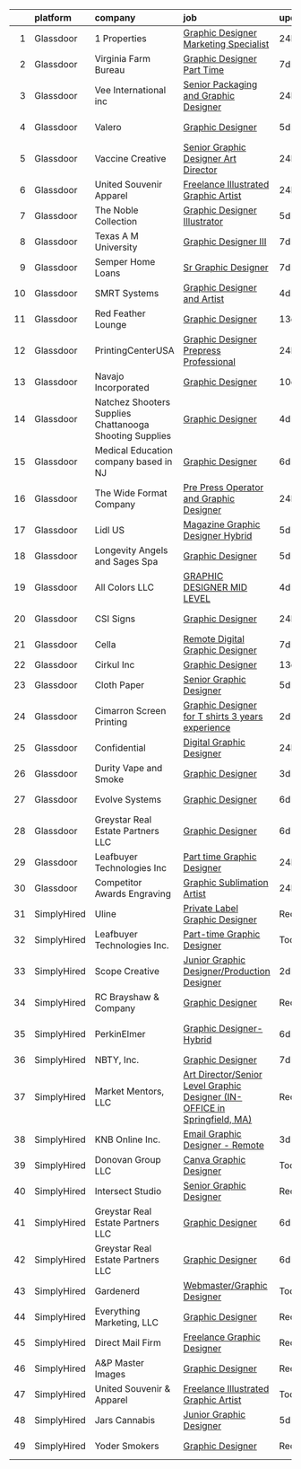 

|    | platform    | company                                                 | job                                                                                                                                                                                                                                                                                                                                                                                                                                                                                                                                                                                                                                                                                                                                                                                                                                                                                                                                                                                                                                                                                                                     | update_time   | location                 |
|---:|:------------|:--------------------------------------------------------|:------------------------------------------------------------------------------------------------------------------------------------------------------------------------------------------------------------------------------------------------------------------------------------------------------------------------------------------------------------------------------------------------------------------------------------------------------------------------------------------------------------------------------------------------------------------------------------------------------------------------------------------------------------------------------------------------------------------------------------------------------------------------------------------------------------------------------------------------------------------------------------------------------------------------------------------------------------------------------------------------------------------------------------------------------------------------------------------------------------------------|:--------------|:-------------------------|
|  1 | Glassdoor   | 1 Properties                                            | [Graphic Designer Marketing Specialist](https://www.glassdoor.com/partner/jobListing.htm?pos=120&ao=1110586&s=58&guid=0000018281629821bd8cf69204139120&src=GD_JOB_AD&t=SR&vt=w&ea=1&cs=1_0ad8957a&cb=1660028098963&jobListingId=1008060997331&cpc=8F946C24CF1A525E&jrtk=3-0-1ga0m5626i7nm801-1ga0m562ki3bi800-139a3e8c4904eee3--6NYlbfkN0BHIfC1zsKGIu0R3teaIu8liT7fbRNLaQeDQfcPJweUK16HKW-DuQby-UbYnZoFgSt1n5MRRHu61ZAurwxWmdWtFXdfv-njA7E-Hutoi7oANP-rVRpqZP8WCHG3hAtvkxBK6wxVO0kE0eHF8Wxiffu8XLLA0N86Gf7nJqsx8ZmRagGpOkU0E5Myp9OEydCl99TXALNbZG2KtTO6uMEP09L7amj00xmfpTlVYNb2Y1fCFDUH5iR8y9wSJH09Bxbisor_039HJA2k2qjXI-n7gr9IkbcbV_dVQ3cGl2gdK498FCDn-oV7A-i8Xtu3QaSvcLXKgUHVnXbC1i6d8q7WDBbzPgZac_WndQ33WuI425lqWsmF1_1UH74bnVcXB5gQ0LB9Xey4MZ0IjXOkEKyGvEXxhFLUUEbQe_tt_JRzXsBKB-SQuS2_vhBH_8dCBNGc5nC2wGj4k1qwQYXkWTACRAwdc3OxmYqyofoyvzzvA1FeVFHZlrDO1iPNNkqSzLkIZ18hO2boSo5wSA%3D%3D)                                                                                                                                                                                                                            | 24h           | Cheyenne, WY             |
|  2 | Glassdoor   | Virginia Farm Bureau                                    | [Graphic Designer   Part Time](https://www.glassdoor.com/partner/jobListing.htm?pos=117&ao=1110586&s=58&guid=0000018281629821bd8cf69204139120&src=GD_JOB_AD&t=SR&vt=w&ea=1&cs=1_7dec2abd&cb=1660028098963&jobListingId=1008045636837&cpc=EA19F5B90D514204&jrtk=3-0-1ga0m5626i7nm801-1ga0m562ki3bi800-7bc8d4e062c80cc3--6NYlbfkN0D4X_QRYS2BmufYYgXxedQUM0t4X2MaWEFYSxZvJIaPT3O_nCTiknZdgvtrTtO9J8Ircli7JaT1Ss_MQtFoLfAR6VvAH-u_-x5L9JX9oiWbg_TVG6AKiSgbNUrelO0f8wMyM_F-GOnOu6ZJaBPFDeVmn8eqDDCQu4KVDrEiqx2iFsmgsHbtttzkOCDy3JEDjvj16Qk_gLoUNeRUszU6dnRlkCxi40hMs2OdgUIuhW0MPQPVZuE9LnF73O8LaIm-xWEOuIucSIWd1d6VUcpDcpq3cKGEkYiQkmXg5ZQuCJUZD0MjQ3NXlkQdmiK9yKo0zUkjIombP7NVB2i3UzXGNyE8u6qWfMg4hEesBwNgszP4fGST51_JjIwSmCrtfVkhxZCqpTuu2TilKryEqL_lM3ogNV5kw3wbi-qdkAeBwzYqYHmUgYunQA8rt31YZ3hAwS4N-TGYr1U5LoSb2CN7LWbxkfrJtZvJJpOs6-pRBocwzAATmAdrPXW9y4Nx6v-5YlCrDD2WDUw8iLsGM5OQ9N036CvizsNx2mdLa9B2L12YG2Eu2NKsApW-TZab7r0GlwKEKoKtfn14GNgHJOJ2XqQ13KqGJiO4cGDCohd4Ejp3B4tinygqnuTfZNE0e8c3y6vJOeORKS5UGlRs8z-UDpKg)                                                                                                 | 7d            | Richmond, VA             |
|  3 | Glassdoor   | Vee International inc                                   | [Senior Packaging and Graphic Designer](https://www.glassdoor.com/partner/jobListing.htm?pos=124&ao=1110586&s=58&guid=0000018281629821bd8cf69204139120&src=GD_JOB_AD&t=SR&vt=w&ea=1&cs=1_71ed8641&cb=1660028098964&jobListingId=1008060997572&cpc=9C938E8DE9AD6C02&jrtk=3-0-1ga0m5626i7nm801-1ga0m562ki3bi800-2fb90418ce9b2a03--6NYlbfkN0Dr6IKwl4lkWnAOZFGyO8hF2TMBrUYSqKPpHH7znGLbnsjvVMpQ7-eveiYjoB_rmKX_VctXwl9syg61wOq-fYg9T9iUAXw3g4A45EmbldY8YbtSleKyyI4CcrbNfxmjZKxIWNqL9BrdLdgsxrl0w1KSPLgvoBwtslfUWRirgXMChlWzS_jtMkz8jSVjnLvngbHCoDuB3f4uV0qStze8VASORHuF1qLxJp9hRAGKj6njMur0ph57A5QXq4w1t6pJiZOFVXRFod2yGw2tsuM3Mn_Q5QMvFJVu-hXYbtZqIDh41spSREpmqHdnmUe6hFCMjB5IwUG19LlGST9d3wnx42NEOx42Kbx933s1ovpJoxFYG3HFDKc4ROhO33nXgJbsWcK7WrD5QSKVwVD021TzcKicPlj49rn1jFCQXRX8f9WjG3oZNZsSyHs9uFD1Rva4pTJzbkpy0KKXtvuxA65USyWPyjve6r7XdiAbzvznflANvd4WxVF-YApoO2YzEX8uNAk7Mza1haEsNK5o_f1YUpML)                                                                                                                                                                                                                        | 24h           | Garden City, NY          |
|  4 | Glassdoor   | Valero                                                  | [Graphic Designer](https://www.glassdoor.com/partner/jobListing.htm?pos=112&ao=1110586&s=58&guid=0000018281629821bd8cf69204139120&src=GD_JOB_AD&t=SR&vt=w&cs=1_8a88cbf2&cb=1660028098961&jobListingId=1008051620888&cpc=C0FAF87ADD587446&jrtk=3-0-1ga0m5626i7nm801-1ga0m562ki3bi800-65aaa0433a4dbef4--6NYlbfkN0DrvL2hC1bZ6ECT2sk_Va1hSBNT_RgoQsOa5JbNSenMOirO2RkJ00I0v9joLx0OVrLLSmnO9HSnctxmvr2l-dbso1DdAvWpO4AuPew1d4QdHDZPUkrmV4vOUa14c219PRgZAE-a1_UIyxXnTYd-j8vW1VcpXktDUdrzTUpgpMQi7HzyYEGOasoTHkc0J_Sb-BGwOGppQ8xnN4R3gNG1tzSH5Ccj9d0U5CxkOWpdZJ0tur2XdR0hs1dGJDUKLWlJ8-cPLb_9U5tHc4R3wudCTFrLNdEk6VHk6iMCbZV_I-FyGzgU7gQy4-TkK1HLVG9poVb9ZsUG-vKKbhs04kuLtuTw87VdEvRP2cHU6x_-4FiAsM2CF-PUhToXJzSbbW0g8cVB2fbaVYUfku4PSV2dF_4-YgmNPdxFzoL-7kqlPA0KYTIIeDcI-9aMR75EYK700B2PM6MUdV6BnZUx4SDdaBYHgMCD6I1V-YwSs33WA8n-edd5ww2Zf9QVTzIHugyUU1vm6GXDCedZfZFXKniVoAa9sKP3ZZUhXQgOdGp7DdjdRvDKLgYbOv-UWSwITxBeIRXA7OjnkWuqBihji9FghJDO_OhIpzGSAC8%3D)                                                                                                                                                                    | 5d            | San Antonio, TX          |
|  5 | Glassdoor   | Vaccine Creative                                        | [Senior Graphic Designer Art Director](https://www.glassdoor.com/partner/jobListing.htm?pos=126&ao=1110586&s=58&guid=0000018281629821bd8cf69204139120&src=GD_JOB_AD&t=SR&vt=w&ea=1&cs=1_ce77b709&cb=1660028098964&jobListingId=1008060992492&cpc=6BF42D0955AE9A34&jrtk=3-0-1ga0m5626i7nm801-1ga0m562ki3bi800-f8138369023c5215--6NYlbfkN0AtlW_omU2Xx3W-19HQ_drmTKCWebiHnmA5lS5PDL5G8RvaRScdHDRjT5AWikPuCLfafaQ9QwXH1oQrDF1BIYgCHCdiARRzmSgjttAup0oRJZYruixy60CmDwfdDDCPl4erecYdUtn0rWH-pZZDLmmLNVDt_6eZfQCuEsIj2BZ2j2eEexifnjBbTBztyDibnOM0femXtjTKnAgoxB1Fap1DdRfUw2VvDmKAcB5iGUBryInMMnC2vCChpt8LppGvrEA7dZwwbCzwLLmlU9CM8H2B9B18rMiywLBbHBZ9J8kbuZh1wpfYilloAE6DpPh5FUKtyX0iqUrS5O1Bi_4kJfuAU16LKqCyDO-OQYbtqLaVflaJWG38wkGUfHAQinez8LC2rAp0A43PTYNzdhTgioPlJgUhCfpO3akguRa43TS74KFksMQ5I8MifPDDLjdchW4pLJNU1RB-yxs6sd-bmbVZPbmxc0XTO1yKylkCDYhtWSiiBjDtvPs7193medlFYyE%3D)                                                                                                                                                                                                                                           | 24h           | Remote                   |
|  6 | Glassdoor   | United Souvenir   Apparel                               | [Freelance Illustrated Graphic Artist](https://www.glassdoor.com/partner/jobListing.htm?pos=101&ao=1110586&s=58&guid=0000018281629821bd8cf69204139120&src=GD_JOB_AD&t=SR&vt=w&ea=1&cs=1_171d555d&cb=1660028098959&jobListingId=1008060781778&cpc=214153447B1391FC&jrtk=3-0-1ga0m5626i7nm801-1ga0m562ki3bi800-bebc05ffed7821bf--6NYlbfkN0CHpSnjIPxMtekS58WZl5Olhjo2iWL5RjE_Boe0ccr3Ft9slSUHXB-2fWJpW9hBjtDJJpic8XdIE7JWBHq0JbJU1o9AAVuz6aYqW7ZXSsLdMWawC4yGe_HXf5L-EbL0_bpP5QdTvjROB3BndFti19RNwlTRoQLhTLwLZy5oq9Ntu3fr3sVKVOjr_vR17AKb-Ng10fxB_luV1j-mYXdvFq2fPibdjTSfSFulcNm-I-h9EKT2aSYhqsTUFwZ3AD5wKzzQy1-3Bl2a5s6qwffkOnau6sqcd6mZ_NkRpgeIByHQCCMZjtgREeRCK-vYK4YZ70KTAyehOeoC85T6BajFRtXmDVxvnmZn4to6XwzBzIueBm6BFKf03OdPemdKChakZbBy2t9QvtyKzBxmyuJBYMBMFNQ_mlH9W0cwtU7dNo6vd97sIkJeVgGJY283pKYByyCS7mJVhMbOJc4YNHyJ9GIXUNWbIiFhDfmnGIov-nVx74p5OZZ066r_Lo9ci2nM8JK_feojNeds2A%3D%3D)                                                                                                                                                                                                                             | 24h           | Remote                   |
|  7 | Glassdoor   | The Noble Collection                                    | [Graphic Designer Illustrator](https://www.glassdoor.com/partner/jobListing.htm?pos=121&ao=1110586&s=58&guid=0000018281629821bd8cf69204139120&src=GD_JOB_AD&t=SR&vt=w&ea=1&cs=1_e68ae7d1&cb=1660028098963&jobListingId=1008050241473&cpc=6193B0C32834B022&jrtk=3-0-1ga0m5626i7nm801-1ga0m562ki3bi800-faeb56d8098e195a--6NYlbfkN0BQwH7wD2gC4RSkNIv97hJpZ1fz2K5fEvY6JqhS7ap604x0dQkWfTzFOUdK1sLnxDlNFoVuKgfe2U2-vE_gCDOWhQ8ccCjGojzEgP2sgHKmahFYv1ceStdZHV3OtjX_rrM3svPTqfuWypqkSnuC9xFnt8eTc--ky8F4VGHM5jn1SlHHA-pfPGNnFBZFY8cpN1BX67cE5UDQqza72VQQqAhrBS-y313RTFLfrA2mzMtnrDHxR65M1kCouPgWqVEsDBOrPZEP7jvFMyJZu3A4oQe_h-4m4_Ap6ayECihBrxski7vfM8GLlyMeNdTaEVO9mgSBMbiw_o19l2T0XKCc2bLxzlTIiRWbcffzFLBDhT9ZY6wZ5Igb0qd6W-WwmC4BT_sm-wLLGXkoiAiyAlSR3f0wITdlVznF7cxRQR_xtjyj8MuYOmHH1bsH2rdGEMTKWxCXjLdutKj_jb_MuiFxaJiTau6dtfY34XvnEFlUJJU7rHyJ7IJlU63uXtFXZcWspeFM6IeygYJ3NQ%3D%3D)                                                                                                                                                                                                                                     | 5d            | Reston, VA               |
|  8 | Glassdoor   | Texas A M University                                    | [Graphic Designer III](https://www.glassdoor.com/partner/jobListing.htm?pos=103&ao=1110586&s=58&guid=0000018281629821bd8cf69204139120&src=GD_JOB_AD&t=SR&vt=w&cs=1_de4fe72e&cb=1660028098959&jobListingId=1008044596364&cpc=D1AB73242940E063&jrtk=3-0-1ga0m5626i7nm801-1ga0m562ki3bi800-7eec87ae4d6eb651--6NYlbfkN0DakAe_U2cOGh4VMdOf8vFEGhXP9L9XBqa1ytWQKoJqTfqvc3LJbXSSRY_vx01DluCZ98p4-Bo_ETEvlJ98ci6UK1hdfNcOPkDgalVPZ7lguqZviECa28jjmWimr19oxWd0X69UrZO05eV0-txa2znGgVaObK7624EXwHHxgxxxqhzGlaCYebFsNVXP2H69iO-CaIKRJY7S6M4tUtvi8gYtOdn9dBp2VfYasSIo55VAQ91ry8_TyK273HM4nKbDEEfkNBrzL76l0zbHdG8M62cAgizjbkSaLe1Ci8bs5V-vk7yDcYIwjhnL8cMKveN_ASoBDktf-qtrh_cf0kgZf4B0WL3sbAYXrF_W_Fbf8Lyay-fTSH4jbTyDlVdK_DCZ49pZtkQyXEMb0GeM6FhbotASzkmcaXb7-QmGR41YoWKEpSWxVEVsBUSLEW80_m-7UAKhikxCUE4axt3g1ADkjoGXyt3ZIS8CtHU1COzY2fyOkztbCGjW2WS7T0oupmdEDRp8fBhezfN1VZEUIcicFZyK9KaFnHUR5PQru_WPlUVoNcJSExOkhRbMurgRA6FKbfQ%3D)                                                                                                                                                                                                | 7d            | College Station, TX      |
|  9 | Glassdoor   | Semper Home Loans                                       | [Sr  Graphic Designer](https://www.glassdoor.com/partner/jobListing.htm?pos=129&ao=1110586&s=58&guid=0000018281629821bd8cf69204139120&src=GD_JOB_AD&t=SR&vt=w&ea=1&cs=1_d3f608c0&cb=1660028098965&jobListingId=1008044332708&cpc=4B86475FAF393599&jrtk=3-0-1ga0m5626i7nm801-1ga0m562ki3bi800-86422a95b66fa099--6NYlbfkN0BrQgef5Evytkn7CnLoGBrYbVKoUG_XrmiGzVZXJjsfUAvfygFppLBQiE97St2NDKTEhfBXhXd5Iip7TaqjrTSDvPWkpksG-Qhw5nnI71VIwVa50EX_ceM7YzUeIKZU6ZQMsaZQzUhM3Bxc4xOJkvsmApKswRtVl_ufRBofQ6UCO9OApMxiSPUyqVIz79G3ly6fKXk9T6zvKu4IaupFXesij4wTcNcdYyMmwUTCZaVYWTfehSUcWwWHFgHHo0lbJlnIq15h6h--AVM0By9-dJzi3F_qyICj8x5ifyJJtDsNmiDIQiA9lhOGF3z3DzcKS-f4E4QFWpMnEskyjJkd89cBalQekT8rI8NSctj6RmJMXF2sLGIwL_rBnkOGq1Di3B-FKOxWbuXrt70BbE8OgZmlFXyfAz_ow_FP7sIoGhOJHaY0ypNUltXowh8OSm9j4GqcVB9A9iI18fi8HvpVm9h5GP26dWI1b2_FeyDfkLScB9g6io_69slduZ0d4mKOHrvUNXxs6KH44A%3D%3D)                                                                                                                                                                                                                                             | 7d            | Providence, RI           |
| 10 | Glassdoor   | SMRT Systems                                            | [Graphic Designer and Artist](https://www.glassdoor.com/partner/jobListing.htm?pos=106&ao=1110586&s=58&guid=0000018281629821bd8cf69204139120&src=GD_JOB_AD&t=SR&vt=w&ea=1&cs=1_c73e3ca7&cb=1660028098960&jobListingId=1008053381432&cpc=70E6D4E49C80165A&jrtk=3-0-1ga0m5626i7nm801-1ga0m562ki3bi800-ba55070ed9c24217--6NYlbfkN0CIBn5FhhPwRXtxX900Z6tCbq2X-XKShw3uFTUnaM50aqCldGlF5wsGEwnOTWm7unoFom-rNIZXyFdW0TEj3YtmrjRrAIEB_H_EBE3Zd9K0F0C50fHb6elqKU_DFkceOE7_S2cem7qDSNrwaclqJe1S69s_9mKaveZJyW9lwTY60EYaF_LoEmI4QgBoF39IGHOYUWOvNeAEl-7CIWdCL-idrq7EvbR0uo1KrUm6ew3IUBHXsCBr4Jg4O52mRYEnvN-R4vYqa5m5Eq08qw-xJKd9INRrhAIXQAugrvqxGP2EsM0UdO2X5HQiOnvNGn4gjJVx_sIz2CogIItBIC1XQehXM-ri3HDhwgehuAkUSuUBVcrU4QyNj14AQA7gBNSIZsv5C4DYGMLpmth-waXkLKOkqL3gt62y0N-4tRw8p_i0J5zTO8DkAZRW-cfDJot8LLTVwU6lHncRIY4cCzqCqHBy0k74fyyIaFiRR3-FNlwMpMNY9C2E0DxRyBexFvz56zaGccaHw8NC-g%3D%3D)                                                                                                                                                                                                                                      | 4d            | Raleigh, NC              |
| 11 | Glassdoor   | Red Feather Lounge                                      | [Graphic Designer](https://www.glassdoor.com/partner/jobListing.htm?pos=108&ao=1110586&s=58&guid=0000018281629821bd8cf69204139120&src=GD_JOB_AD&t=SR&vt=w&ea=1&cs=1_29f32d9d&cb=1660028098960&jobListingId=1008030539447&cpc=DFCAFF9DFE7B86C3&jrtk=3-0-1ga0m5626i7nm801-1ga0m562ki3bi800-6b656f69c14fd86f--6NYlbfkN0Ddfv2SxKltVr0hJqty0CSGezZHsWdsLdPK0v9OJZclYrn22NYS8CyYDZMQ-TA6jV9htuPGfdNJP06jaoC1BAiEjOXWfxEAbeoWMdWuqY8qZ-wQ3riJQELoXj_VWH5N4fcGTEyEZdIxnpbn4ggFwthXYvhcHi3ptfOWCo-zkqeYaDyG4RvOkajHTM-lwnT97fNmNDkn-fsxjpxIWDHprgvitG_LyuaA5ifjAprg4FfPUnz5aKQlY7jy-594V0FfS7_lRXwyjfPs8RKunUndRZ1lETFUrpHd7jETGDBGxCcWPqDfrAtmzsZBggErEserRYS6YFxEuq_gI3txIqmLRGqrm4L27Hr0oIw7a-h7IvSOKKkWpsJx2Fl_n17yXXGVi_QX0lYWjIq23l7aIgDdelNwbDEK1tbL2_rUIYZcyRtP_nbaX-D7pMEqQ7oDkxe_MfBF75zzLLJ-D9Z2-BBt3ub4PeXzg75Dr7xmR1pu9bc0yTfbrIhRg6stJZ3vt5zp3BJGsHZbd2m-8g%3D%3D)                                                                                                                                                                                                                                                 | 13d           | Boise, ID                |
| 12 | Glassdoor   | PrintingCenterUSA                                       | [Graphic Designer   Prepress Professional](https://www.glassdoor.com/partner/jobListing.htm?pos=105&ao=1110586&s=58&guid=0000018281629821bd8cf69204139120&src=GD_JOB_AD&t=SR&vt=w&ea=1&cs=1_ee635d0a&cb=1660028098960&jobListingId=1008060850148&cpc=83BAEFB8A33E57F7&jrtk=3-0-1ga0m5626i7nm801-1ga0m562ki3bi800-e208e5d41aa54640--6NYlbfkN0DZToZRZzPx7l9Qzh3YWFraDDsvDpHE9jxA19qn1ZjqjE2Bq4AZMA3ANJ_iR-QjUrRKEfnWkXWyPnom9iVonwXaNS0byGa_NA6IjeHLisaenl7hgXE-7ig9MBPaifqDapjCBI-QUDz-Xavaiw2dqULO7mBwjOMCryFcq_LktKZDvQGbCUe2piG0-XJQ6kLLeHhyA-UlwCHmmnFEmGIMrZmiUqMTTX1OGK_Mtv48NegfY7YOfDSaoI1oRlrlmzkZ8L0rUrJOra1bD2yXpMggWHIqrZooP1huwYG9giAVSUktrs-K9FX7SMabgBjUFNNp1gvvVmgVQzCccfCs0mWm7ndYDOHNfPv6svSr6GRlQn82S50CDDE8cQRZTTzkOIx0D1qfA1u5XCGAwfd__F_JvpVDLXmsNy1jk9d_UmYcK3Bt2NJilVdWmN2Bn8SB16whImwoxBHGD4iWqNo0UUEWvnWAZbE55U_8dMpo4E5Ey3h1zpnycdlJNmXCBr1F_HFCWZ-IsYjbg9BZ2A%3D%3D)                                                                                                                                                                                                                         | 24h           | Great Falls, MT          |
| 13 | Glassdoor   | Navajo Incorporated                                     | [Graphic Designer](https://www.glassdoor.com/partner/jobListing.htm?pos=119&ao=1110586&s=58&guid=0000018281629821bd8cf69204139120&src=GD_JOB_AD&t=SR&vt=w&ea=1&cs=1_e0d0f831&cb=1660028098963&jobListingId=1008038522407&cpc=275B60D2C545FCD5&jrtk=3-0-1ga0m5626i7nm801-1ga0m562ki3bi800-b939904776b82a36--6NYlbfkN0DgXT7YCS3Ryk8bp4TXZWYDkJF6YoVY8FYtwaoop9vuS7oXhYx5u90B6svXuK9nTUCnArAPaekywoDSEXCEyiuJAdQWyiAdUmbew4e3LJLBWzqGmCRfXEnQGLZzpcYCwShB0KyuQiBiNbcvujz2Jc-hiQEVBXRgg2L9HJ2xAD8zNsYxBkzLefnCZ-JtC8gKvyjnh6FBg2NpKWG-NTfIhckCCcDomWrP5Jfh5KRadR6aUpIHXgd4O6y1EhlyJhzeRZBfqioNCRBtilFtzLB8tgKVR8WVk7Q3XpnyZa68k5K1u-lk328naGfodIlH2mAyHRV3n50HQZFEtxXUz_S0d434R-BpYjp4JaM0dR8KCL0csy7jzIJbcPIZAQHo5pwjCZcOJXE1qYodAuasWYmoPCVhgYuPZQKIKJ_nPlhcv6MDidbksT64RU9mRoTZgjthAtRhs_YdMmu8OYwUTYVi_i7uIyny_KvzHQe4CQfzBV5m_Ny19YBHVa38FplwgrJ2icg%3D)                                                                                                                                                                                                                                                               | 10d           | Denver, CO               |
| 14 | Glassdoor   | Natchez Shooters Supplies Chattanooga Shooting Supplies | [Graphic Designer](https://www.glassdoor.com/partner/jobListing.htm?pos=107&ao=1110586&s=58&guid=0000018281629821bd8cf69204139120&src=GD_JOB_AD&t=SR&vt=w&ea=1&cs=1_35d587c7&cb=1660028098960&jobListingId=1008053293030&cpc=C433947A107EB3A8&jrtk=3-0-1ga0m5626i7nm801-1ga0m562ki3bi800-8779828a13d70c64--6NYlbfkN0DdLn5tXN_RiyJSiFodarGZFJKa8s6F6AK0THPBWp05MSIb68-SkO78-RX_a7OtbYyQsfed0jk7DbV8t-sWhG02xPK3eChSJi_2T_0CvZ00Pj54tCZyNdg7cICxKSotT63vRlj6pC6_7XB8LBvkBItSqf0sMiWwAL-2Mym_N1pV-eLarAeNyi6yunTt6CFi2pDceuJLdf1s8bt95BgggH2FRlMRhOT9cyJ2XG9FBAU6x8NJ9KopisXTzsXq7aaiTvd0p8_mwbgUnDpbZlfX06IV5YEQY0XMb9nV0Z0nvzcNeahMWcZP7ilF88BkOW1uId38uheDbf1cXDzDhE5tJvV8vAZTRvml8Ggx26mmqYnDYcDgIXCy_Rx7kIQf3MO2fxz120FuUvrfYf0_C2U91-I9jBOGx1_omi5C0UbqlrRcy9FEmFZx-fZY9WltmDIcfwPGXG9F4pWXdOQNm2RZDFi5Q6x2dO1Oj21ejkHabHT-K3NTFKbeZxnnyzHOaVDg3PQ%3D)                                                                                                                                                                                                                                                               | 4d            | Chattanooga, TN          |
| 15 | Glassdoor   | Medical Education company based in NJ                   | [Graphic Designer](https://www.glassdoor.com/partner/jobListing.htm?pos=130&ao=1110586&s=58&guid=0000018281629821bd8cf69204139120&src=GD_JOB_AD&t=SR&vt=w&ea=1&cs=1_255814a5&cb=1660028098965&jobListingId=1008047197214&cpc=F41FEAB56D215062&jrtk=3-0-1ga0m5626i7nm801-1ga0m562ki3bi800-f922b77005439482--6NYlbfkN0BRYJfhknDNAHLvv9ctyWPfKBkgPfd_Qf5mLMCihH3Ts4gA4FrM26rLtAPII04_kncCY0AIP7VquzTHojVsGKl2Fow9NSZRFsCVstwNxzX8N8XiiqwRLk84EoDWIbvKaB_z1P1YUP7zicmhMtyT8j2A5zATjMiCQY_CHxCkou7t6_PDcxs4Jroy8U9MDpNUCDY-eUK70XokE8fjg-9_aLFEGxheaF4pw_HurWs7BPebjQ22anbEFR4uaTgv1sV4_oWZ1Ep7E9dM0StPwyzVGVn3nCLh4X4XFpycnaiKWD3NSc9nEpF-xlfA5jCtVIV4Bs8RIcngexonI5CGnOH-TjiXd681h9Vu2iN5EmwA-bZzpbiWJysxOrfsa9XwUiEL71vHFJc_rvtdg6gQBQKh-VLO74rsleP3-VLU4IprOt1WHz9HAwJPNydkAppUFjb_3tCYly6zkErlfA7mCykJJbjm4XMlUocmjbwOgOsXYm4OL1WbCypdpn76)                                                                                                                                                                                                                                                                             | 6d            | Remote                   |
| 16 | Glassdoor   | The Wide Format Company                                 | [Pre Press Operator and Graphic Designer](https://www.glassdoor.com/partner/jobListing.htm?pos=110&ao=1110586&s=58&guid=0000018281629821bd8cf69204139120&src=GD_JOB_AD&t=SR&vt=w&ea=1&cs=1_430c62ea&cb=1660028098961&jobListingId=1008061189069&cpc=151E51E148764572&jrtk=3-0-1ga0m5626i7nm801-1ga0m562ki3bi800-04a0b298f8051ba8--6NYlbfkN0DfhRLDY5E7BVY3xhBTAobuSaZ3WR2SqAJ-w4NHeQGDZ7IzEziFaDSEO1GOAh7uoNJYhdvQY7gqCQaN8mCtgZWDOGwAJ9JR-Ry4y1HbuPrlD7rueJljxmMklJiRON_s7vqrg8PLzGkY1EomTv6FmXXGQJ_OHrgM5IvUZSNC_x49fXc8mqQVEeo8pZm3lpa61NSlwKyJk6PDlyrwr2u1V7yiqLP8Ag1_Ac9oND6ZcnbG2U3OQcnKlLjlb-n88JuPjcpUHetO2qVg4ZqTG5XRzSoSGyFKfIfKTiT-e3vB2T3v-6RCBhSg4KQQXbe-0Pw5RI5Phx77RJBXkMY2ZN_d4SBFC2WqBoAWumRNmtC7g2pwZruB7x5bm_sHmA2DXV8xuBs0fFe1ABsEGFv1eEKI_4MOp41jAWF6pbxOm_n-zc3D6rklAmdMLPyBC0BAjp3R34C4u92aJh2gXyxbpNhO59scd_oU1VdEkbDJglgziHf9dUnS9TAeKuMm4F6YtG4yW-NSWSqBFg81MA%3D%3D)                                                                                                                                                                                                                          | 24h           | Bellevue, WA             |
| 17 | Glassdoor   | Lidl US                                                 | [Magazine Graphic Designer  Hybrid ](https://www.glassdoor.com/partner/jobListing.htm?pos=115&ao=1110586&s=58&guid=0000018281629821bd8cf69204139120&src=GD_JOB_AD&t=SR&vt=w&cs=1_9b418e44&cb=1660028098962&jobListingId=1008051173274&cpc=FF950A86FEA5DF54&jrtk=3-0-1ga0m5626i7nm801-1ga0m562ki3bi800-ca63947a432bc4b4--6NYlbfkN0B7lF4gd9LLEYBrGqWuHscbhgZWYIDZvIdUMuh70svRVlXrsVJWsAe4yv5l_hMWg7mBILa72tfLSrcRajTW3CWRRFVnSZqhe-c1pKE2837t5prZ-F7f6Nx-3VhE_Rx7UaTLBXydj5jV71VOsjt83KxTLL8dzQYLqXHY-AJD2I3ibEFOwYUDyHG0EM3D88ofzW-bhRTNTbnrq-GngMzWLolCnqw0qpSE8wWXkG2s5OSsMUSSsWIeeY94W2sT2S8-GZUvieL3t_Z6lUU_anwfYXl7-g47sJdjvvT_CUWojx6DbR12afj5FPkk4GyJkgfmEq7l-iwdC_m-ol6r_BiTMsQwG18yzOReAHgXBUo6eRVNywNDCcEwspagxDwlaeU8m92yQR2SvqRXSogprjUTXS9C3DfUjKcM9Ef55eLIUiY-NzLlYIIig0iWYDotYxWjkzH2H5SWxJbP-asAzh0zSABO7EMS6z4KoKNk7gZdoyQG2NJTrVvn36BWyQR3UIV_h-z6e3afpM5368YxVQejRSzbZxnykmbh2DhQcvzILKfTBsz0OOiZNNnNAP9Lh7P7J-rhV-hwshLcEdUBE5PKYl35)                                                                                                                                                                | 5d            | Arlington, VA            |
| 18 | Glassdoor   | Longevity   Angels and Sages Spa                        | [Graphic Designer](https://www.glassdoor.com/partner/jobListing.htm?pos=123&ao=1110586&s=58&guid=0000018281629821bd8cf69204139120&src=GD_JOB_AD&t=SR&vt=w&ea=1&cs=1_0f50356c&cb=1660028098964&jobListingId=1008050454239&cpc=9BAD89CD83072753&jrtk=3-0-1ga0m5626i7nm801-1ga0m562ki3bi800-15c71b940c39f9f4--6NYlbfkN0BxkLIcfe0oqaYINownie861a0BJtkzmJW-WyGv8J0JYNFW8oQHz1wbvRYkxWCYJWjLd4YLwsY29QoGXX_FUHAaXnHedxdqhNhVCh48nsSNLBmRa5tuLxMAyzBt3FiaW4KgP9zh_i90gz5UAgHkHTEMoWLp4RghKXT75Wg1YxJtLHJt2XpbhV164-rVVzFH_ADW18Me6jkN516oiYZbpjwYV0snOEV9wLFlMbtju5OO1LlffCyb5Wh_tzOsZnhjB2cAiKJzhF1Vf3dV2LfGgQASAcv0idfOFARLm0uZY4bV5CUEMwnoxbm9S_ENEZ9syfamePtSr4Ce6_l94yyqD5BectPvEgWCecI1-V-PGYKPyEoTjUu7_QxE2sL2y5q1HrefRnivvIFqxNRYgg3Jqg_bkEyP8R8LE7D4f5rayoswJ9G2knwZguw8aYeJIrTk72qFKfQHEsF4tOqiNWuKNK_qSTx4VE_9uJ5EY4taUr7d6ko13bwz1CcI0gQ1uWticn4%3D)                                                                                                                                                                                                                                                               | 5d            | Oklahoma City, OK        |
| 19 | Glassdoor   | All Colors  LLC                                         | [GRAPHIC DESIGNER   MID LEVEL](https://www.glassdoor.com/partner/jobListing.htm?pos=113&ao=1110586&s=58&guid=0000018281629821bd8cf69204139120&src=GD_JOB_AD&t=SR&vt=w&ea=1&cs=1_8a79f9ea&cb=1660028098962&jobListingId=1008053585287&cpc=DF7064BA3070673B&jrtk=3-0-1ga0m5626i7nm801-1ga0m562ki3bi800-0a2e8a3066e11b4c--6NYlbfkN0DfhRLDY5E7BVY3xhBTAobuSaZ3WR2SqAJ-w4NHeQGDZ7IzEziFaDSEEd0eF287Ezssw-XiIcVxe6g9rvQHdUx7yXVBhSo-gR22SFiln21-EqGAqaHRmH4weInW3_kehEVPbt83m3PoIIAUT_PfXKFCHvpC8DE_sxUKHn2iuSdBgnnJ7ZBFzExt4JmE9WP82g5rg5JuAe0gMfLrtBYpi9hOSxl3inwEqqjLzZ8FUYWhmLssmw1SQC6n5S_Yuc7g3ipmgI43oQQ0jLq2BK5hYhf3ZnB3BqUZ8qdUE2S-wKeAV_ywCxtptL80gCAsIK5rZUo5cW22iHHnGKfSYXjJChWWJqvtcaw1fdxxYiSPMFQMA63YXfjAcPX5yWVWEtBri-o92CT7TUHbwkv83FbUf8cAZjS3iNVlKCNZOo6nL9NDF2CrpeEjkb7mrVFAhj9XB3WzMB6k2mb4vFggJEdsf7NRR4BDfmYmof2wNG6qt32-U2hrNM9ltW4xM-kh6RPLRvZ8lF2y9R_H8A%3D%3D)                                                                                                                                                                                                                                     | 4d            | Highland Park, NJ        |
| 20 | Glassdoor   | CSI Signs                                               | [Graphic Designer](https://www.glassdoor.com/partner/jobListing.htm?pos=114&ao=1110586&s=58&guid=0000018281629821bd8cf69204139120&src=GD_JOB_AD&t=SR&vt=w&ea=1&cs=1_7749ebd9&cb=1660028098962&jobListingId=1008060829709&cpc=147D4D73437F2C39&jrtk=3-0-1ga0m5626i7nm801-1ga0m562ki3bi800-0fcb7749943c9da2--6NYlbfkN0Bt2_e7kDIqbZvVpZ6_ZSYS-4JS6zlNQ82z6V91p7uBeQ1GmUsHgaj3Z2j0Rln6E3Ax0f9J0QqjB4tZDMxbIVIbvA_Kk0ZQpTxEEYS2WZGzVAih5S-nhxfGzAjGSrA3M0t5Kz4xrhbAKlj_4pbzeXFrd3ySCWiq7yNySAOZHvRvA-n_EBr8o90ohPxfW5gjXExqjYXWYg4J65Icrp9Of05r4tixk83rh2zKwPOsszp4D1rc0plxfCGXZe_AJbdNGZdeUk4wAh1BX7e-CAR7k10dMOHS-s8-3v5ubHbZYgWPDCyfglCzYokYYOsr6Q_KwvIdwRBPwLAydsTGnPGb0aowZsTcuqLLv5yVjJzpSS2dRhDi-b6KMlcgMhdxRB83yIucTdnlqP-SkkfcA284gOSlcHNslXEs11rj9ydVkyZC42F96X8779soL6uh699GYzvB8yXdlVS9VRw1nnVmyM65-WIWGG_YMnHVXTdFEPGRG8JMwx83iapepafuHGWqULk%3D)                                                                                                                                                                                                                                                               | 24h           | Noblesville, IN          |
| 21 | Glassdoor   | Cella                                                   | [ Remote  Digital Graphic Designer](https://www.glassdoor.com/partner/jobListing.htm?pos=125&ao=1110586&s=58&guid=0000018281629821bd8cf69204139120&src=GD_JOB_AD&t=SR&vt=w&cs=1_d28c9db6&cb=1660028098964&jobListingId=1008045058833&cpc=8795CF9063CD573D&jrtk=3-0-1ga0m5626i7nm801-1ga0m562ki3bi800-d0f7165acd2e7893--6NYlbfkN0ABL5jwqrJX8j4-zsE1pdctockIOMh3bUiDojLxDHSgft-IBPHc-ugKxXUaFJpc9ddpyUgFYxnN759EsGpHpxoDbPxSnma8aod37Zx7vmfWrLe9_9fbzeG5JoPBKBC65I_a6ThCxqj9__8hpvY5KSNd9DD5jnDqM9zzt0ndy4DiT8uD7_3NVitkgCEjye5um1NVen_8_H9wTcbSkW2ueiRn9EG1_JZeYBu0jFH2AxZ9gZ8rrG7qXvbW-av1wBBgz-bfMyWo86ogXLpLJrr2drAFdqk62Xo77mLxmfR98JAZSitNvrxj4Hi_qEouCKatqM9QoI-XtQEyXxuvYGvydZU0x--mQLSNwQTj_ewYnN9ouKYuyv_kNQ0_w2G96upsjBvEQaudSFcNqyKTBYleAX07AmZljluy566SPGlC_2yiLWgx4Xv527IsgH9NDxQ-vLtr58oy-tye6ruTLFoKK-M1V4r08ai9fXa-EDFRdA03DTK8EIhvcD2wCFOwYOK8H8m_YPnAhajROOvZMAoU_DbalOtOzBOE_upS1sPIn78Z6esxq5ytKMtIuZe7atUiRmcrg0ietqUiiTZ3HX8aJ3RSKxL8KvuzzDg4tzZ4eNYmHVy4unWpUTqpDnz_KFlIPi0oMqAX7hthk0VRLdrOTazmigKVFXTMlcVsI2Ev0nCoO2BHcZ7ZnBEpDm0WPxQl_RR896iBlA33txOrog-kIB70EmO2LfSjGqSyljr_hAHy4vorxjLm73PF) | 7d            | Mount Laurel, NJ         |
| 22 | Glassdoor   | Cirkul  Inc                                             | [Graphic Designer](https://www.glassdoor.com/partner/jobListing.htm?pos=104&ao=1110586&s=58&guid=0000018281629821bd8cf69204139120&src=GD_JOB_AD&t=SR&vt=w&ea=1&cs=1_d7a03089&cb=1660028098960&jobListingId=1008030706022&cpc=66EACBD3E279A8FF&jrtk=3-0-1ga0m5626i7nm801-1ga0m562ki3bi800-88b59fb4c980358d--6NYlbfkN0DMiFM2DFaCxWVgUXAQeV1PT-6RmaTIEUC9UBgdAka0fVNoudSQ7Q9QjY90NfnI-og8anr1gKQ0_IzzaRVpQTqJfO0CkkVwP9LPGF-Fyach_elNXZnGYFd-5a9h5alEnRE8jQ_6wmkZD1buMX2mnVZSsosEB-LDAF1-02RTC3IHJrNm-q2hLDY2-Ve-RlGnh1EzIua-NfrcmqWehbaz7UrB8k3S_xyp5OnARfuuw2NLxNoYS063h0heVZ85JUnzCHc7MLK9AxM72xGSx6W9IbnHOsO6ioKPHXQgDLXOlFCzs-6sjZItnsELYU5sauqKfTXKv5hzeKBJ1mPqUj2eYqbPpzSAyJdek-rSiZ_fmBJ2h5Qotu3oxsiNLjx4dKj23elZS1BTuUYP8lRWUSU1Sk4gFcATOmSdcASEQunPke28DxQc4VVzMQs-XXYwr3k5waNmxXxdVAaBxyfodX-bNxbD_p_PhV8ge2cQtZrv4KasoOSRf-ZrKoUlExsL0a6p_Ig%3D)                                                                                                                                                                                                                                                               | 13d           | Tampa, FL                |
| 23 | Glassdoor   | Cloth   Paper                                           | [Senior Graphic Designer](https://www.glassdoor.com/partner/jobListing.htm?pos=122&ao=1110586&s=58&guid=0000018281629821bd8cf69204139120&src=GD_JOB_AD&t=SR&vt=w&ea=1&cs=1_9a8fe43a&cb=1660028098964&jobListingId=1008050555356&cpc=608BEFD8E68346F1&jrtk=3-0-1ga0m5626i7nm801-1ga0m562ki3bi800-e20a2ec203d4fbf1--6NYlbfkN0C2MsYJL2-v0hr-Ox8pePttoXTa_LO6yqdpWnMQbSkQSGBzhaXrqRdpWFnAU8LsPqWmLjH-oqKJhf6RnkPiynIcLhSpwWFGMRPOy8pVFMipsvaSpqOPBfoRlpxp7IyZMIdHk1HYq3veh8pVoiTl2Hl5oJbSqUtHWgqnrD76zahKrNdmO-MLTDkIZMMkCMFQZxLvk8wKNkiw0ikrKcLwIgWtvaPK0SnuIFg7SRtJ4W1Pq0mV1X35melJff0SDYAnJlhY6ro5o4LSYitgJj4JW1jOxD1PIGI9DBIirORlLZ64-Y8Pgw_zMByC8v2UMQgRT1H9MFbLtrwCfkfKL0k-Gwxk5Nzhdj_bIaf1hlPfrW1UhyNrHVqLztgaOeKqgsTLeZcNiHkyd8acPXZOoCpKZ7tO8t1U1BUSj2IAKWSaAf9dDtMGl1mGaZK7XVZB5olmSOJnIRK_9k-UmPoEn4TngGAHcg1Ebjo-ybSeV6P3abgKXtqQGd-u18zWDeWZmqWICMqqUxaB4ad_eA%3D%3D)                                                                                                                                                                                                                                          | 5d            | Henrico, VA              |
| 24 | Glassdoor   | Cimarron Screen Printing                                | [Graphic Designer for T shirts   3 years experience](https://www.glassdoor.com/partner/jobListing.htm?pos=127&ao=1110586&s=58&guid=0000018281629821bd8cf69204139120&src=GD_JOB_AD&t=SR&vt=w&ea=1&cs=1_8977da39&cb=1660028098965&jobListingId=1008057373579&cpc=F45C15D234B746DE&jrtk=3-0-1ga0m5626i7nm801-1ga0m562ki3bi800-19542cd2b7588ac1--6NYlbfkN0C9nBMk8ktorBdifuLA2qai5G_fmPG4BJReNgYQnZZyTl4XIosj9fInH8ckWMcZ1Gte7JgKinavMrc26aSOsYoVJy3O9F37uknkQnWxhnzGGqG9tEdL6Y86OCM4HAyTy4QrpXX_zA-YoM9YMFaB0VDhAS6fqk5UIqy8mYm1YDQzVRlD7S_kZg8VqnR-juFL0Sa0bWITh1xStYlKtA4csuquYaujUqYzqYkcKQO56MSDPRvkSQGnf4PVPuWHjVtVf4Bc1FiPz97-eC8zQgj3N9dQYbHBStcBMeu3G0eb_N2R1MEMwIkqUm0Q00KfpDbaWSRKFawtA6sq15EGN8V_Orq7j_MeHvWaFer7ykNGMtf27mf9jE_J7JcwDnsfyMXHjig__z8hgTYUkfp-Yery1OHRQOX2x4DHMeE4EDuvK1G_WqhezQFyVfTvOlX5aKZGeDCiF0BPboCVaODjPP5V08Q1qEp1cPafnM2QTsn4HzG1sFpGL8zVUYhHE3OeDj2VeQw%3D)                                                                                                                                                                                                                             | 2d            | Edmond, OK               |
| 25 | Glassdoor   | Confidential                                            | [Digital Graphic Designer](https://www.glassdoor.com/partner/jobListing.htm?pos=118&ao=1110586&s=58&guid=0000018281629821bd8cf69204139120&src=GD_JOB_AD&t=SR&vt=w&ea=1&cs=1_f0467091&cb=1660028098963&jobListingId=1008060091188&cpc=1FDE87803EF93CD3&jrtk=3-0-1ga0m5626i7nm801-1ga0m562ki3bi800-df45554598a0a112--6NYlbfkN0ALlVE48MWrgt2d0mHJVX740zmIEL60xmbxF1imK6ySVJ88KXb9m4kWjnUGOpGY8k_ex6IjCpPv8OiKWbzu81fgrG1ZCvqGx8TxLmyAYzj2vNt13Eytpa-5pmXsKSinAeUngdeiFn6OLdxJR7Dbi-GmG5YYLMZDtKoWAAIJE2AeZSHK7B2OfoeCZleCaQFiuQ2D33rusjFi_ccayG8s4uIFE7S7TyQut5HySwKnAC6-deUWfOKLalcwQSwuJVnGQ5CRCTH8zzjXqB7tAuPp8Prds-Y3DFNmLPtmbTCAa51xAqgs_IYYx_tc9SPm4mP-uHjmU-qKFKDGxclQrzkmWvhVQQwoVJYtG2xGOcOtn4Jb2MZZeKVzSZyZj0HXD0HdMl4p71jI5NS4DzTuX49dwM8wCntYpuCHsh0eoPu5sHKssZwlShig5Z-qB9yR9JisgDgabNII3Fv5LlOwynz5mHEvlZ-Gptm9D_5D3Px1idM8uyYHg2N7itOqohlq_r9TddWRVkROE94ncA%3D%3D)                                                                                                                                                                                                                                         | 24h           | Fairfax, VA              |
| 26 | Glassdoor   | Durity Vape and Smoke                                   | [Graphic Designer](https://www.glassdoor.com/partner/jobListing.htm?pos=116&ao=1110586&s=58&guid=0000018281629821bd8cf69204139120&src=GD_JOB_AD&t=SR&vt=w&ea=1&cs=1_af7d1c98&cb=1660028098962&jobListingId=1008055875409&cpc=AD396490361E83B7&jrtk=3-0-1ga0m5626i7nm801-1ga0m562ki3bi800-7b241f09a332c7d6--6NYlbfkN0CtwOkgDuej6vPfWODMxjOIyNEohQmdYMppGq8y8dOpBhDQGscm3dodEGjRaKyOZrUa8qelWpsC9zRaNvm-2xiCjjVSW6lxgVCVm3E5N92ryou6nscBIymKCZlvwGMJDy5BYUg51Xw5yUPkhB9aGC4WT5kAweYy7Pty-CshMlLtPah62EOr0xIIoW6ZkCliM21IGoKXGdahB5nOu1Fo5xcP9zwlibyjnUXAnlwyASEQlq73CTErQGN3MNZH9Eas_lZLN-YrKqHSmhqg7SDaGOv2FZk2Upv0J08LP4FN_C300h4GiSQn4fzs3Ui78_2ColSfIt0M2Ibqhs8d-xDfkyD2is96UW4ZAppiwvwkXXJ4qxeIVXpGqUeK34ufPiLyRNifYnat39dLYt8aR1br_PsyXMbD32Tp-7Zvpdb6Fcg5tY2e9gOc04ECO3-VFr7PRFHg7-kxRzMsKingVZodyHM9czjzddZMX61kucMDQHxCDljttX7F_G2f5lPvQCZqfLbEI7RyN_aQ9A%3D%3D)                                                                                                                                                                                                                                                 | 3d            | Boise, ID                |
| 27 | Glassdoor   | Evolve Systems                                          | [Graphic Designer](https://www.glassdoor.com/partner/jobListing.htm?pos=109&ao=1110586&s=58&guid=0000018281629821bd8cf69204139120&src=GD_JOB_AD&t=SR&vt=w&ea=1&cs=1_e9912267&cb=1660028098961&jobListingId=1008047837461&cpc=10100C7693495614&jrtk=3-0-1ga0m5626i7nm801-1ga0m562ki3bi800-e9fd64eb643153d2--6NYlbfkN0CHpSnjIPxMtekS58WZl5Olhjo2iWL5RjE_Boe0ccr3Ft9slSUHXB-2qpkME9dISbODFzGcJQhs9NwejCgZVx-OdkG--fZewifAdzN-GZE7mtHST6cWlkXqFMQ4Fwfydpo1vBpzYCvlOTDOtuPsq6nTFG2cOD8RgB5JYn1EDNKYRAikfz-gByfGqUly_BGbyi0sccBye9XSqShpP0utSPgf7Eu4IHB2hvTPvAq50bqvU7XYtIL93Gg8PGchtdse5_6_KWx-RhSWe_AwScxXPDbESnVWEvUmW9p1Mv3Bz_y13JVsa4fbwQbbQaJAUoCyILsC24B9QpPek-Mtsm0faq9I3gZN-rsNafchIwotgo87irNVFVi5-6_D6By4aWyjT-e1ESBzmYgIk7p2R8qFZRq0NYxWgcDyn4jOtgFXg5g5lzSlVOxzfzu6TWA17YFX-P9go573tR_ziRYV7GqjTmgWgNpDjk0RF0lfmmUipMMwhCVhxDEpFpOhiw9t4S_OEz8%3D)                                                                                                                                                                                                                                                               | 6d            | Saint Paul, MN           |
| 28 | Glassdoor   | Greystar Real Estate Partners LLC                       | [Graphic Designer](https://www.glassdoor.com/partner/jobListing.htm?pos=111&ao=1110586&s=58&guid=0000018281629821bd8cf69204139120&src=GD_JOB_AD&t=SR&vt=w&ea=1&cs=1_9869204b&cb=1660028098961&jobListingId=1008048417001&cpc=8795CF9063CD573D&jrtk=3-0-1ga0m5626i7nm801-1ga0m562ki3bi800-f75e71638366399a--6NYlbfkN0CTdikV0h7gYdTL-r77Bk3EToprMkIROFWgTEDB-IUf0vfK-TJLxdNWSj4HE0DMYS5sJHsxFsZrYmay0oc5pwk3rGuUo1V50Nd53K03wmuwfhhdoocbd-oqk7tO-KCi6CNkCWiDJi8xs3H2nfNTX0rihAcxU5AcEKvbZoDMgf9PcDmbdenoeblgzN3xr_iZUwaYgsWmm3aDaZEfqxB6xdu-_M8fFitQwmUnIq9mL-xu6nHV8yDgce72xn50d01bEmsbjJCW2kw5hIMh5IjFXNpSUcDT3EIBbe5uaOoakvFZ9Rp9HwVLeWdUG7w-9g97neBYD7Y7D7K-eBHigyJc2VrvRbm6pT1iYm9XjZk4v7B985obivsVRFMauJqfHt7NjkUnH545RMrhPF7aBGj3I4lC0TZubJ6P1XIh7QuKuU6qibe5WbO_U-v2Irf6H1o-dnKJNELlMsFVnXLCJOA-WoVXR6BNyR6sNsIYbMMkotLUmMgMCt0PhATT)                                                                                                                                                                                                                                                                             | 6d            | Charleston, SC           |
| 29 | Glassdoor   | Leafbuyer Technologies Inc                              | [Part time Graphic Designer](https://www.glassdoor.com/partner/jobListing.htm?pos=102&ao=1110586&s=58&guid=0000018281629821bd8cf69204139120&src=GD_JOB_AD&t=SR&vt=w&ea=1&cs=1_c1015e42&cb=1660028098959&jobListingId=1008060332406&cpc=E521981D00147CE2&jrtk=3-0-1ga0m5626i7nm801-1ga0m562ki3bi800-6368fc4bb7ff78eb--6NYlbfkN0D0ZqxdZg2TwcIemQ4yr89eGinLCR7bn2QHXosobzuZIHsiSwugb_1pcjGDbnTNI2S7zq4PFZxJN2hu2Z2LwefEi29ghPQxB55u7wR866E2i1oNyxHFAfTbDR0Zg5dsHFA30hVzIHKQdUQJeSk0L9lE3G1jfd5cbtndIkX6ok3xXssZWHMhZXUE5SUvg2y0RJsz6a-e3mX25J3w9uZsJMYzP_JR_l2XAGoVDgPBwUqjttsHCThn6UsqXB5COKpJ-66bmZC2FKLx471cSUbMBSkjGsVxA8EzwfHrpfFkeRkTDeFJi2pSOxRl-PKsqNFA6phVA1w1p_vxVfp_eXvxDqFKHbEa2dR422LLrYIVQnIPLEHCVzJP2Q81_mOyXT0Qr_bY0yTrW9uUByivfzu8JdLgKoa4BSzvwgjKamTm1_ss4_MYKcdm5GYkMT2QP9GCL_9vMLxEYxhRm1uP0u3LLeWAMAo84Z7smUzPVeIkI0-_idRcCmyjp9bBTM9d3p-RcDFcS-ky0jymvA%3D%3D)                                                                                                                                                                                                                                       | 24h           | Remote                   |
| 30 | Glassdoor   | Competitor Awards   Engraving                           | [Graphic Sublimation Artist](https://www.glassdoor.com/partner/jobListing.htm?pos=128&ao=1110586&s=58&guid=0000018281629821bd8cf69204139120&src=GD_JOB_AD&t=SR&vt=w&ea=1&cs=1_885bcf3d&cb=1660028098965&jobListingId=1008061434940&cpc=214153447B1391FC&jrtk=3-0-1ga0m5626i7nm801-1ga0m562ki3bi800-2e0cb4c4272df460--6NYlbfkN0AO-lx13pzomzdSppJUWL3QXsQT8oyFk4U4LWH8QC50CrUkuoTKjyfFHmgFU-N79JsvTJ9AXJmmYdogrLj7j0SLy6lBsM-NGkcgdl917kfZhle4miSiOfMfRlvqaGdgswkhMbuaDulGBBvIXgoPAI-EgTPFiNL64cc58OU-PpT3N5N6lyvrYgVP0ELrwcwa0k-SCD7wseyMZpTSo-uYiyrUEgyXaJ3ZMO5Uu3dS2_nzk2v_4jEZcw3ziA9mjdbcJC3aotUHXrT5ci6XjIp_fg2Fli-gxlSpzrmSDI3a7c_BIMxVWDf3NidGJaq8Gu1evLV36SJGkYVpU1N1jR0JMtRGTE8ULBnSoUupV6wAVbuv_X_ZPxoii4HuTj0AE0XKPYSCvZlAoM4SxQTTaaNkU4ZzCMExwGpZrtnLiqlFhkGBwxnI7Amx1vU7b60Epc2yQRohz_XgK4oYYnbxyB7nKlVskemAXzPS36DbipopPyI9o-zxsJ4ixOHyLrmkD-_CndNnEcM-YI4KDA%3D%3D)                                                                                                                                                                                                                                       | 24h           | Hartland, WI             |
| 31 | SimplyHired | Uline                                                   | [Private Label Graphic Designer](https://www.simplyhired.com/job/gaU7wG-0MokVf1_JRYGiyTzy8gVqJplpjUfErgk8B2FmWrZf0ZLp5Q?q=graphic+designer)                                                                                                                                                                                                                                                                                                                                                                                                                                                                                                                                                                                                                                                                                                                                                                                                                                                                                                                                                                             | Recently      | Pleasant Prairie, WI     |
| 32 | SimplyHired | Leafbuyer Technologies Inc.                             | [Part-time Graphic Designer](https://www.simplyhired.com/job/UGlsiEI4CQUii60dhFeOb1aYQxQs7PaFIMBhswkCwCc2lON5iz4lDg?q=graphic+designer)                                                                                                                                                                                                                                                                                                                                                                                                                                                                                                                                                                                                                                                                                                                                                                                                                                                                                                                                                                                 | Today         | Remote                   |
| 33 | SimplyHired | Scope Creative                                          | [Junior Graphic Designer/Production Designer](https://www.simplyhired.com/job/MWcY-yWOUNtvMeEJ50eTh1O8Ly7pV7eHTo7UtUykkWZFGLkPelChyA?q=graphic+designer)                                                                                                                                                                                                                                                                                                                                                                                                                                                                                                                                                                                                                                                                                                                                                                                                                                                                                                                                                                | 2d            | Remote                   |
| 34 | SimplyHired | RC Brayshaw & Company                                   | [Graphic Designer](https://www.simplyhired.com/job/c4cjj4V9AgQxZflFZU9UCPeQiIEcGhOACBeQjLO3Dp2AIdMD2Gi_QQ?q=graphic+designer)                                                                                                                                                                                                                                                                                                                                                                                                                                                                                                                                                                                                                                                                                                                                                                                                                                                                                                                                                                                           | Recently      | Warner, NH               |
| 35 | SimplyHired | PerkinElmer                                             | [Graphic Designer- Hybrid](https://www.simplyhired.com/job/n3bLx0BGQDxOzXq7wrpMFNb9es3wn97LdxtcH0d6tYosgyi9kB2b3A?q=graphic+designer)                                                                                                                                                                                                                                                                                                                                                                                                                                                                                                                                                                                                                                                                                                                                                                                                                                                                                                                                                                                   | 6d            | Shelton, CT +5 locations |
| 36 | SimplyHired | NBTY, Inc.                                              | [Graphic Designer](https://www.simplyhired.com/job/KNfKivP4B0T-nCcOFlDK4Hctow822-YHwI4tA-rb-QiRb6ZEC_yCzQ?q=graphic+designer)                                                                                                                                                                                                                                                                                                                                                                                                                                                                                                                                                                                                                                                                                                                                                                                                                                                                                                                                                                                           | 7d            | San Jose, CA             |
| 37 | SimplyHired | Market Mentors, LLC                                     | [Art Director/Senior Level Graphic Designer (IN-OFFICE in Springfield, MA)](https://www.simplyhired.com/job/9BJBljvxk9YJv-J9XX0pCuot4_l9QoecTU49tEZHhG55vkQTQ278wg?q=graphic+designer)                                                                                                                                                                                                                                                                                                                                                                                                                                                                                                                                                                                                                                                                                                                                                                                                                                                                                                                                  | Recently      | Hartford, CT             |
| 38 | SimplyHired | KNB Online Inc.                                         | [Email Graphic Designer - Remote](https://www.simplyhired.com/job/VACMM8FzlxUiIdYEaBymibwOG-lq_9pcQaHrXwQDF0PUTsHHdFioMg?q=graphic+designer)                                                                                                                                                                                                                                                                                                                                                                                                                                                                                                                                                                                                                                                                                                                                                                                                                                                                                                                                                                            | 3d            | Remote                   |
| 39 | SimplyHired | Donovan Group LLC                                       | [Canva Graphic Designer](https://www.simplyhired.com/job/5qp1tA4z45zuF3DMaMEPooehE2MmaSwuJNA3VGH2AcPW6AnAdcVPdQ?q=graphic+designer)                                                                                                                                                                                                                                                                                                                                                                                                                                                                                                                                                                                                                                                                                                                                                                                                                                                                                                                                                                                     | Today         | Remote                   |
| 40 | SimplyHired | Intersect Studio                                        | [Senior Graphic Designer](https://www.simplyhired.com/job/uo9RM1YbzlQyBxsZEublnT1Hb7Ok3a1Djp87cH94xxSPFkA6cZenew?q=graphic+designer)                                                                                                                                                                                                                                                                                                                                                                                                                                                                                                                                                                                                                                                                                                                                                                                                                                                                                                                                                                                    | Recently      | Kalamazoo, MI            |
| 41 | SimplyHired | Greystar Real Estate Partners LLC                       | [Graphic Designer](https://www.simplyhired.com/job/mTjf7Puen7ApZ4EIGiHoXvE0Khi7m8cUUu9S09GL6w7mp_LHMnbO7A?q=graphic+designer)                                                                                                                                                                                                                                                                                                                                                                                                                                                                                                                                                                                                                                                                                                                                                                                                                                                                                                                                                                                           | 6d            | Charleston, SC           |
| 42 | SimplyHired | Greystar Real Estate Partners LLC                       | [Graphic Designer](https://www.simplyhired.com/job/mTjf7Puen7ApZ4EIGiHoXvE0Khi7m8cUUu9S09GL6w7mp_LHMnbO7A?q=graphic+designer)                                                                                                                                                                                                                                                                                                                                                                                                                                                                                                                                                                                                                                                                                                                                                                                                                                                                                                                                                                                           | 6d            | Charleston, SC           |
| 43 | SimplyHired | Gardenerd                                               | [Webmaster/Graphic Designer](https://www.simplyhired.com/job/3-AgvJl1TX-jFC0LM5k9g8FpbA3dOyN7zSe2YkP3DqTA2ZRbMjHXlg?q=graphic+designer)                                                                                                                                                                                                                                                                                                                                                                                                                                                                                                                                                                                                                                                                                                                                                                                                                                                                                                                                                                                 | Today         | Remote                   |
| 44 | SimplyHired | Everything Marketing, LLC                               | [Graphic Designer](https://www.simplyhired.com/job/LKoJ5OyuLi9fK1uX73Gh9QqdxY0wx8RdJD8D372zKShkxvC-A6kXZw?q=graphic+designer)                                                                                                                                                                                                                                                                                                                                                                                                                                                                                                                                                                                                                                                                                                                                                                                                                                                                                                                                                                                           | Recently      | Shreveport, LA           |
| 45 | SimplyHired | Direct Mail Firm                                        | [Freelance Graphic Designer](https://www.simplyhired.com/job/UAWAJO5Zuoq_05Sn5bB89OQBH5fsmBfgLGyALbbesiMObR8UsXk4rw?q=graphic+designer)                                                                                                                                                                                                                                                                                                                                                                                                                                                                                                                                                                                                                                                                                                                                                                                                                                                                                                                                                                                 | Recently      | Remote                   |
| 46 | SimplyHired | A&P Master Images                                       | [Graphic Designer](https://www.simplyhired.com/job/CjtcE5JyLVGZWLnPz7Z_F6gUkbAdODAOFXFEC5T0OUznPJdKJLaZiQ?q=graphic+designer)                                                                                                                                                                                                                                                                                                                                                                                                                                                                                                                                                                                                                                                                                                                                                                                                                                                                                                                                                                                           | Recently      | Utica, NY                |
| 47 | SimplyHired | United Souvenir & Apparel                               | [Freelance Illustrated Graphic Artist](https://www.simplyhired.com/job/MbNIrQEFeT1kMQIRHvIbH1boOi1I6Q-4MOWko457T3K3uxD1MzRhfw?q=graphic+designer)                                                                                                                                                                                                                                                                                                                                                                                                                                                                                                                                                                                                                                                                                                                                                                                                                                                                                                                                                                       | Today         | Remote                   |
| 48 | SimplyHired | Jars Cannabis                                           | [Junior Graphic Designer](https://www.simplyhired.com/job/tgDr3SvYzKpqT5CKJhBO1wNuCALUK3PJQQy6ljnKMRNW4Mh0SAzB7Q?q=graphic+designer)                                                                                                                                                                                                                                                                                                                                                                                                                                                                                                                                                                                                                                                                                                                                                                                                                                                                                                                                                                                    | 5d            | Troy, MI                 |
| 49 | SimplyHired | Yoder Smokers                                           | [Graphic Designer](https://www.simplyhired.com/job/6b7OO8xDJ-riy_CQS7CzTRnBxMA43AKTGArtdCc56kOxajnahYDz2w?q=graphic+designer)                                                                                                                                                                                                                                                                                                                                                                                                                                                                                                                                                                                                                                                                                                                                                                                                                                                                                                                                                                                           | Recently      | Hutchinson, KS           |